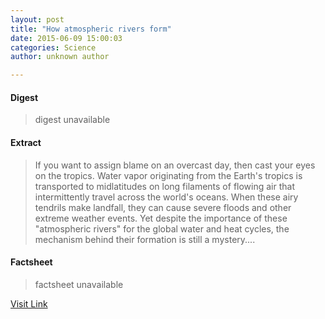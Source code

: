 ```yaml
---
layout: post
title: "How atmospheric rivers form"
date: 2015-06-09 15:00:03
categories: Science
author: unknown author

---
```



#### Digest
>digest unavailable

#### Extract
>If you want to assign blame on an overcast day, then cast your eyes on the tropics. Water vapor originating from the Earth's tropics is transported to midlatitudes on long filaments of flowing air that intermittently travel across the world's oceans. When these airy tendrils make landfall, they can cause severe floods and other extreme weather events. Yet despite the importance of these "atmospheric rivers" for the global water and heat cycles, the mechanism behind their formation is still a mystery....

#### Factsheet
>factsheet unavailable

[Visit Link](http://phys.org/news353059942.html)


